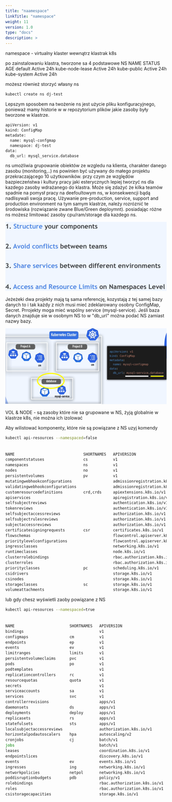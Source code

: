 ```yaml
---
title: "naamespace"
linkTitle: "namespace"
weight: 11
version: 1.0
type: "docs"
description: >
---
```


namespace - virtualny klaster wewnątrz klastrak k8s

po zainstalowaniu klastra, tworzone sa 4 podstawowe NS
NAME              STATUS   AGE
default           Active   24h
kube-node-lease   Active   24h
kube-public       Active   24h
kube-system       Active   24h

możesz również storzyć własny ns 

```bash
kubectl create ns dj-test
```

Lepszym sposobem na twożenie ns jest użycie pliku konfiguracyjnego, ponieważ mamy historie w w repozytorium plików jakie zasoby były tworzone w klastrze.

```bnash
apiVersion: v1
kaind: ConfigMap
metadate:
  name: mysql-confgmap
  namespace: dj-test
data:
  db_url: mysql_service.database
```

ns umożliwia grupowanie obiektów ze wzgledu na klienta, charakter danego zasobu (monitoring,..)
ns powinien być używany do małego projektu przekraczającego 10 użytkowników.
przy czym ze względów bazpieczeństwa i kultury pracy jaki esterycznych lepiej tworzyć ns dla kazdego zasoby wdrażanego do klastra.
Może się zdażyć że kilka teamów spadnie na pomysł pracy na deefoultowym ns, w konsekwencji bądą nadlisywali swoja pracę.
Używanie pre-production, service, support and production environment na tym samym klastrze, należy rozróznić te środowiska (rozwiązanie zwane Blue/Green deploymnt).
posiadając różne ns możesz limitować zasoby cpu/ram/storage dla kazdego ns.

![ns](ns.png)

Jeżeżeki dwa projekty mają tą sama referencję, kozystają z tej samej bazy danych to i tak każdy z nich musi mieć zdeklarowany osobny ConfigMap, Secret. Prrojekty moga mieć wspólny service (mysql-service).
Jeśli baza danych znajduje sie w osobnym NS to w "db_url" można podać NS zamiast nazwy bazy.

![shareService](../02-architecture/shareService.png)

VOL & NODE - są zasoby które nie sa grupowane w NS, żyją globalnie w klastrze k8s, nie można ich izolować

Aby wilistować komponenty, które nie są powiązane z NS uzyj komendy

```bash
kubectl api-resources --namespaced=false


NAME                              SHORTNAMES   APIVERSION                             NAMESPACED   KIND
componentstatuses                 cs           v1                                     false        ComponentStatus
namespaces                        ns           v1                                     false        Namespace
nodes                             no           v1                                     false        Node
persistentvolumes                 pv           v1                                     false        PersistentVolume
mutatingwebhookconfigurations                  admissionregistration.k8s.io/v1        false        MutatingWebhookConfiguration
validatingwebhookconfigurations                admissionregistration.k8s.io/v1        false        ValidatingWebhookConfiguration
customresourcedefinitions         crd,crds     apiextensions.k8s.io/v1                false        CustomResourceDefinition
apiservices                                    apiregistration.k8s.io/v1              false        APIService
selfsubjectreviews                             authentication.k8s.io/v1               false        SelfSubjectReview
tokenreviews                                   authentication.k8s.io/v1               false        TokenReview
selfsubjectaccessreviews                       authorization.k8s.io/v1                false        SelfSubjectAccessReview
selfsubjectrulesreviews                        authorization.k8s.io/v1                false        SelfSubjectRulesReview
subjectaccessreviews                           authorization.k8s.io/v1                false        SubjectAccessReview
certificatesigningrequests        csr          certificates.k8s.io/v1                 false        CertificateSigningRequest
flowschemas                                    flowcontrol.apiserver.k8s.io/v1beta3   false        FlowSchema
prioritylevelconfigurations                    flowcontrol.apiserver.k8s.io/v1beta3   false        PriorityLevelConfiguration
ingressclasses                                 networking.k8s.io/v1                   false        IngressClass
runtimeclasses                                 node.k8s.io/v1                         false        RuntimeClass
clusterrolebindings                            rbac.authorization.k8s.io/v1           false        ClusterRoleBinding
clusterroles                                   rbac.authorization.k8s.io/v1           false        ClusterRole
priorityclasses                   pc           scheduling.k8s.io/v1                   false        PriorityClass
csidrivers                                     storage.k8s.io/v1                      false        CSIDriver
csinodes                                       storage.k8s.io/v1                      false        CSINode
storageclasses                    sc           storage.k8s.io/v1                      false        StorageClass
volumeattachments                              storage.k8s.io/v1                      false        VolumeAttachment
```

lub gdy chesz wyświetli zaoby powiązane z NS

```bash
kubectl api-resources --namespaced=true


NAME                        SHORTNAMES   APIVERSION                     NAMESPACED   KIND
bindings                                 v1                             true         Binding
configmaps                  cm           v1                             true         ConfigMap
endpoints                   ep           v1                             true         Endpoints
events                      ev           v1                             true         Event
limitranges                 limits       v1                             true         LimitRange
persistentvolumeclaims      pvc          v1                             true         PersistentVolumeClaim
pods                        po           v1                             true         Pod
podtemplates                             v1                             true         PodTemplate
replicationcontrollers      rc           v1                             true         ReplicationController
resourcequotas              quota        v1                             true         ResourceQuota
secrets                                  v1                             true         Secret
serviceaccounts             sa           v1                             true         ServiceAccount
services                    svc          v1                             true         Service
controllerrevisions                      apps/v1                        true         ControllerRevision
daemonsets                  ds           apps/v1                        true         DaemonSet
deployments                 deploy       apps/v1                        true         Deployment
replicasets                 rs           apps/v1                        true         ReplicaSet
statefulsets                sts          apps/v1                        true         StatefulSet
localsubjectaccessreviews                authorization.k8s.io/v1        true         LocalSubjectAccessReview
horizontalpodautoscalers    hpa          autoscaling/v2                 true         HorizontalPodAutoscaler
cronjobs                    cj           batch/v1                       true         CronJob
jobs                                     batch/v1                       true         Job
leases                                   coordination.k8s.io/v1         true         Lease
endpointslices                           discovery.k8s.io/v1            true         EndpointSlice
events                      ev           events.k8s.io/v1               true         Event
ingresses                   ing          networking.k8s.io/v1           true         Ingress
networkpolicies             netpol       networking.k8s.io/v1           true         NetworkPolicy
poddisruptionbudgets        pdb          policy/v1                      true         PodDisruptionBudget
rolebindings                             rbac.authorization.k8s.io/v1   true         RoleBinding
roles                                    rbac.authorization.k8s.io/v1   true         Role
csistoragecapacities                     storage.k8s.io/v1              true         CSIStorageCapacity
```

